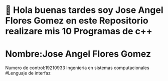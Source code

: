 # :wave: Hola buenas tardes soy Jose Angel Flores Gomez en este Repositorio realizare mis 10 Programas de c++
# Nombre:Jose Angel Flores Gomez
Numero de control:19210933
Ingenieria en sistemas computacionales
#Lenguaje de interfaz
